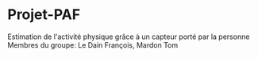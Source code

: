 # Projet-PAF
Estimation de l'activité physique grâce à un capteur porté par la personne  Membres du groupe: Le Dain François, Mardon Tom  
